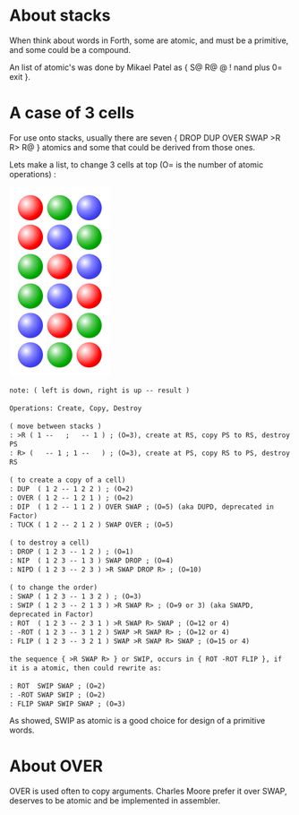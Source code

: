 # About stacks

When think about words in Forth, some are atomic, and must be a primitive, and some could be a compound. 

An list of atomic's was done by  Mikael Patel as { S@ R@  @ ! nand plus 0= exit }.

# A case of 3 cells

For use onto stacks, usually there are seven { DROP DUP OVER SWAP >R R> R@ } atomics and some that could be derived from those ones.

Lets make a list, to change 3 cells at top (O= is the number of atomic operations) :

![Three Balls](https://github.com/agsb/immu/blob/main/180px-Permutations_RGB.svg.png "Text to show on mouseover")

```
note: ( left is down, right is up -- result )

Operations: Create, Copy, Destroy

( move between stacks )
: >R ( 1 --   ;   -- 1 ) ; (O=3), create at RS, copy PS to RS, destroy PS 
: R> (   -- 1 ; 1 --   ) ; (O=3), create at PS, copy RS to PS, destroy RS 

( to create a copy of a cell)
: DUP  ( 1 2 -- 1 2 2 ) ; (O=2)
: OVER ( 1 2 -- 1 2 1 ) ; (O=2)
: DIP  ( 1 2 -- 1 1 2 ) OVER SWAP ; (O=5) (aka DUPD, deprecated in Factor)
: TUCK ( 1 2 -- 2 1 2 ) SWAP OVER ; (O=5)

( to destroy a cell)
: DROP ( 1 2 3 -- 1 2 ) ; (O=1)
: NIP  ( 1 2 3 -- 1 3 ) SWAP DROP ; (O=4)
: NIPD ( 1 2 3 -- 2 3 ) >R SWAP DROP R> ; (O=10) 

( to change the order)
: SWAP ( 1 2 3 -- 1 3 2 ) ; (O=3)
: SWIP ( 1 2 3 -- 2 1 3 ) >R SWAP R> ; (O=9 or 3) (aka SWAPD, deprecated in Factor)
: ROT  ( 1 2 3 -- 2 3 1 ) >R SWAP R> SWAP ; (O=12 or 4)
: -ROT ( 1 2 3 -- 3 1 2 ) SWAP >R SWAP R> ; (O=12 or 4)
: FLIP ( 1 2 3 -- 3 2 1 ) SWAP >R SWAP R> SWAP ; (O=15 or 4)

the sequence { >R SWAP R> } or SWIP, occurs in { ROT -ROT FLIP }, if it is a atomic, then could rewrite as:

: ROT  SWIP SWAP ; (O=2)
: -ROT SWAP SWIP ; (O=2)
: FLIP SWAP SWIP SWAP ; (O=3)

```
As showed, SWIP as atomic is a good choice for design of a primitive words.

# About OVER

OVER is used often to copy arguments. Charles Moore prefer it over SWAP, deserves to be atomic and be implemented in assembler.


